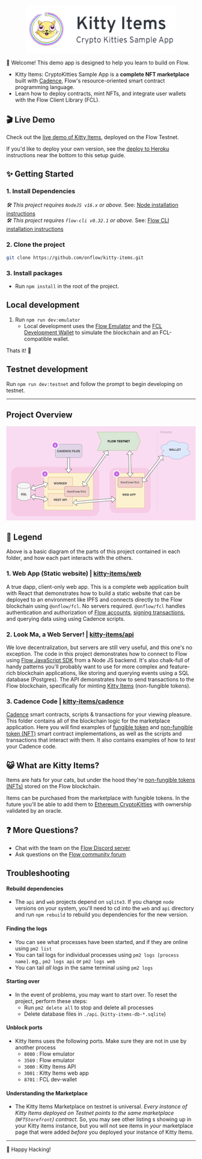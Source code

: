 <p align="center">
    <a href="https://kitty-items.onflow.org/">
        <img width="400" src="kitty-items-banner.png" />
    </a>
</p>

👋 Welcome! This demo app is designed to help you learn to build on Flow.

- Kitty Items: CryptoKitties Sample App is a **complete NFT marketplace** built with [Cadence](https://docs.onflow.org/cadence), Flow's resource-oriented smart contract programming language.
- Learn how to deploy contracts, mint NFTs, and integrate user wallets with the Flow Client Library (FCL).

## 🎬 Live Demo

Check out the [live demo of Kitty Items](https://kitty-items.onflow.org/),
deployed on the Flow Testnet.

If you'd like to deploy your own version, see the [deploy to Heroku](#optional-heroku-deployment) instructions near the bottom to this setup guide.

## ✨ Getting Started



### 1. Install Dependencies

_🛠 This project requires `NodeJS v16.x` or above._ See: [Node installation instructions](https://nodejs.org/en/) <br/>
_🛠 This project requires `flow-cli v0.32.1` or above._ See: [Flow CLI installation instructions](https://docs.onflow.org/flow-cli)

### 2. Clone the project

```sh
git clone https://github.com/onflow/kitty-items.git
```
### 3. Install packages

- Run `npm install` in the root of the project.

## Local development

1)  Run `npm run dev:emulator` 
    - Local development uses the [Flow Emulator](https://docs.onflow.org/emulator/) and the [FCL Development Wallet](https://github.com/onflow/fcl-dev-wallet) to simulate the blockchain and an FCL-compatible wallet.

Thats it! 🏁

## Testnet development

 Run `npm run dev:testnet` and follow the prompt to begin developing on testnet.

---
## Project Overview

![Project Overview](kitty-items-diagram.png)

## 🔎 Legend

Above is a basic diagram of the parts of this project contained in each folder, and how each part interacts with the others.

### 1. Web App (Static website) | [kitty-items/web](https://github.com/onflow/kitty-items/tree/master/web)

A true dapp, client-only web app. This is a complete web application built with React that demonstrates how to build a static website that can be deployed to an environment like IPFS and connects directly to the Flow blockchain using `@onflow/fcl`. No servers required. `@onflow/fcl` handles authentication and authorization of [Flow accounts](https://docs.onflow.org/concepts/accounts-and-keys/), [signing transactions](https://docs.onflow.org/concepts/transaction-signing/), and querying data using using Cadence scripts.

### 2. Look Ma, a Web Server! | [kitty-items/api](https://github.com/onflow/kitty-items/tree/master/api)

We love decentralization, but servers are still very useful, and this one's no exception. The code in this project demonstrates how to connect to Flow using [Flow JavaScript SDK](https://github.com/onflow/flow-js-sdk) from a Node JS backend. It's also chalk-full of handy patterns you'll probably want to use for more complex and feature-rich blockchain applications, like storing and querying events using a SQL database (Postgres). The API demonstrates how to send transactions to the Flow blockchain, specifically for minting [Kitty Items](https://github.com/onflow/kitty-items/blob/master/cadence/contracts/KittyItems.cdc) (non-fungible tokens).

### 3. Cadence Code | [kitty-items/cadence](https://github.com/onflow/kitty-items/tree/master/cadence)

[Cadence](https://docs.onflow.org/cadence) smart contracts, scripts & transactions for your viewing pleasure. This folder contains all of the blockchain logic for the marketplace application. Here you will find examples of [fungible token](https://github.com/onflow/flow-ft) and [non-fungible token (NFT)](https://github.com/onflow/flow-nft) smart contract implementations, as well as the scripts and transactions that interact with them. It also contains examples of how to _test_ your Cadence code.

## 😺 What are Kitty Items?

Items are hats for your cats, but under the hood they're [non-fungible tokens (NFTs)](https://github.com/onflow/flow-nft) stored on the Flow blockchain.

Items can be purchased from the marketplace with fungible tokens.
In the future you'll be able to add them to [Ethereum CryptoKitties](https://www.cryptokitties.co/) with ownership validated by an oracle.

## ❓ More Questions?

- Chat with the team on the [Flow Discord server](https://discord.gg/xUdZxs82Rz)
- Ask questions on the [Flow community forum](https://forum.onflow.org/t/kitty-items-marketplace-demo-dapp/759/5)


## Troubleshooting

#### Rebuild dependencies
- The `api` and `web` projects depend on `sqlite3`. If you change `node` versions on your system, you'll need to cd into the `web` and `api` directory and run `npm rebuild` to rebuild you dependencies for the new version.
#### Finding the logs
- You can see what processes have been started, and if they are online using `pm2 list`
- You can tail logs for individual processes using `pm2 logs [process name]`. eg., `pm2 logs api` or `pm2 logs web`
- You can tail _all logs_ in the same terminal using `pm2 logs`
#### Starting over
- In the event of problems, you may want to start over. To reset the project, perform these steps: 
  - Run `pm2 delete all` to stop and delete all processes
  - Delete database files in `./api`. (`kitty-items-db-*.sqlite`)
#### Unblock ports
- Kitty Items uses the following ports. Make sure they are not in use by another process
  - `8080` : Flow emulator
  - `3569` : Flow emulator
  - `3000` : Kitty Items API
  - `3001` : Kitty Items web app
  - `8701` : FCL dev-wallet
#### Understanding the Marketplace
- The Kitty Items Marketplace on testnet is universal. _Every instance of Kitty Items deployed on Testnet points to the same marketplace (`NFTStorefront`) contract_. So, you may see other listing s showing up in your Kitty items instance, but you will not see items in _your_ marketplace page that were added _before_ you deployed your instance of Kitty Items. 

---

🚀 Happy Hacking!
